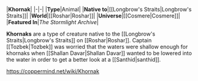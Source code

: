 |**Khornak**|
|-|-|
|**Type**|Animal|
|**Native to**|[[Longbrow's Straits\|Longbrow's Straits]]|
|**World**|[[Roshar\|Roshar]]|
|**Universe**|[[Cosmere\|Cosmere]]|
|**Featured In**|*The Stormlight Archive*|

**Khornaks** are a type of creature native to the [[Longbrow's Straits\|Longbrow's Straits]] on [[Roshar\|Roshar]].
Captain [[Tozbek\|Tozbek]] was worried that the waters were shallow enough for khornaks when [[Shallan Davar\|Shallan Davar]] wanted to be lowered into the water in order to get a better look at a [[Santhid\|santhid]].



https://coppermind.net/wiki/Khornak